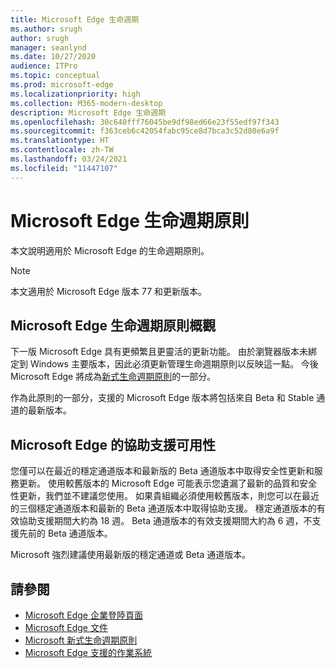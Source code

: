 ```yaml
---
title: Microsoft Edge 生命週期
ms.author: srugh
author: srugh
manager: seanlynd
ms.date: 10/27/2020
audience: ITPro
ms.topic: conceptual
ms.prod: microsoft-edge
ms.localizationpriority: high
ms.collection: M365-modern-desktop
description: Microsoft Edge 生命週期
ms.openlocfilehash: 30c640fff76045be9df98ed66e23f55edf97f343
ms.sourcegitcommit: f363ceb6c42054fabc95ce8d7bca3c52d80e6a9f
ms.translationtype: HT
ms.contentlocale: zh-TW
ms.lasthandoff: 03/24/2021
ms.locfileid: "11447107"
---
```

# <a name="microsoft-edge-lifecycle-policy"></a>Microsoft Edge 生命週期原則

本文說明適用於 Microsoft Edge 的生命週期原則。

> [!NOTE]
> 本文適用於 Microsoft Edge 版本 77 和更新版本。

## <a name="overview-of-the-lifecycle-policy-for-microsoft-edge"></a>Microsoft Edge 生命週期原則概觀

下一版 Microsoft Edge 具有更頻繁且更靈活的更新功能。 由於瀏覽器版本未綁定到 Windows 主要版本，因此必須更新管理生命週期原則以反映這一點。 今後 Microsoft Edge 將成為[新式生命週期原則](https://support.microsoft.com/help/30881/modern-lifecycle-policy)的一部分。

作為此原則的一部分，支援的 Microsoft Edge 版本將包括來自 Beta 和 Stable 通道的最新版本。

## <a name="assisted-support-availability-for-microsoft-edge"></a>Microsoft Edge 的協助支援可用性
您僅可以在最近的穩定通道版本和最新版的 Beta 通道版本中取得安全性更新和服務更新。 使用較舊版本的 Microsoft Edge 可能表示您遺漏了最新的品質和安全性更新，我們並不建議您使用。 如果貴組織必須使用較舊版本，則您可以在最近的三個穩定通道版本和最新的 Beta 通道版本中取得協助支援。  穩定通道版本的有效協助支援期間大約為 18 週。 Beta 通道版本的有效支援期間大約為 6 週，不支援先前的 Beta 通道版本。

Microsoft 強烈建議使用最新版的穩定通道或 Beta 通道版本。



## <a name="see-also"></a>請參閱

- [Microsoft Edge 企業登陸頁面](https://aka.ms/EdgeEnterprise)
- [Microsoft Edge 文件](./index.yml)
- [Microsoft 新式生命週期原則](https://support.microsoft.com/help/30881/modern-lifecycle-policy)
- [Microsoft Edge 支援的作業系統](./microsoft-edge-supported-operating-systems.md)